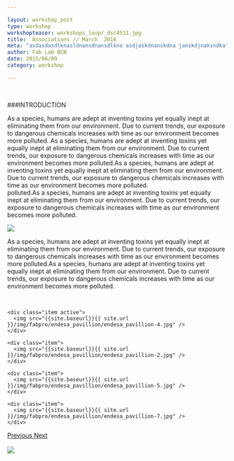 ```yaml
---

layout: workshop_post
type: workshop
workshopteaser: workshops_loop/_dsc4511.jpg
title:  Associations // March  2016
meta: "asdasdasdlknasldnansdnansdlkna asdjaskdnanskdna janskdjnaksndka"
author: Fab Lab BCN
date: 2015/06/09
category: workshop

---
```


<br>

###INTRODUCTION

As a species, humans are adept at inventing toxins yet equally inept at eliminating them from our environment. Due to current trends, our exposure to dangerous chemicals increases with time as our environment becomes more polluted.
As a species, humans are adept at inventing toxins yet equally inept at eliminating them from our environment. Due to current trends, our exposure to dangerous chemicals increases with time as our environment becomes more polluted.As a species, humans are adept at inventing toxins yet equally inept at eliminating them from our environment. Due to current trends, our exposure to dangerous chemicals increases with time as our environment becomes more polluted.
<br>
polluted.As a species, humans are adept at inventing toxins yet equally inept at eliminating them from our environment. Due to current trends, our exposure to dangerous chemicals increases with time as our environment becomes more polluted.
<br>

<img src="{{site.baseurl}}{{ site.url }}/img/workshops/computational_couture_workshop_may_2015 520295433_640.jpg">

<br>

As a species, humans are adept at inventing toxins yet equally inept at eliminating them from our environment. Due to current trends, our exposure to dangerous chemicals increases with time as our environment becomes more polluted.As a species, humans are adept at inventing toxins yet equally inept at eliminating them from our environment. Due to current trends, our exposure to dangerous chemicals increases with time as our environment becomes more polluted.

<br>

<!----- Image Slider ----------------------------- Image Slider -------------->


<div id="carousel-example-generic" class="carousel slide" data-ride="carousel">

<!--------------- Wrapper for slides --------------->

  <div class="carousel-inner" role="listbox">
   
    <div class="item active">
      <img src="{{site.baseurl}}{{ site.url }}/img/fabpro/endesa_pavillion/endesa_pavillion-4.jpg" />
    </div>
    
    <div class="item">
      <img src="{{site.baseurl}}{{ site.url }}/img/fabpro/endesa_pavillion/endesa_pavillion-2.jpg" />
    </div>
    
    <div class="item">
      <img src="{{site.baseurl}}{{ site.url }}/img/fabpro/endesa_pavillion/endesa_pavillion-5.jpg" />
    </div>
    
    <div class="item">
      <img src="{{site.baseurl}}{{ site.url }}/img/fabpro/endesa_pavillion/endesa_pavillion-7.jpg" />
    </div>
 
  </div>

<!-------------------- Controls --------------------->

  <a class="left carousel-control" href="#carousel-example-generic" role="button" data-slide="prev">
    <span class="glyphicon glyphicon-chevron-left" aria-hidden="true"></span>
    <span class="sr-only">Previous</span>
  </a>
  <a class="right carousel-control" href="#carousel-example-generic" role="button" data-slide="next">
    <span class="glyphicon glyphicon-chevron-right" aria-hidden="true"></span>
    <span class="sr-only">Next</span>
  </a>
</div>

<!----- Image Slider ----------------------------- Image Slider -------------->

<br>

<img src="{{site.baseurl}}{{ site.url }}/img/workshops/workshops_loop/symbiotic-associations-2016-full.jpg">


